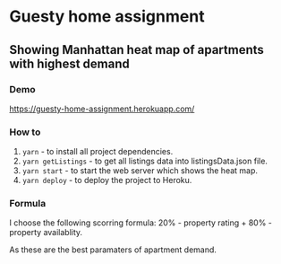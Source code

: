 # Guesty home assignment
## Showing Manhattan heat map of apartments with highest demand

### Demo
https://guesty-home-assignment.herokuapp.com/

### How to
1. `yarn` - to install all project dependencies.
2. `yarn getListings` - to get all listings data into listingsData.json file.
3. `yarn start` - to start the web server which shows the heat map.
4. `yarn deploy` - to deploy the project to Heroku.

### Formula
I choose the following scorring formula: 20% - property rating +  80% - property availablity.

As these are the best paramaters of apartment demand.
